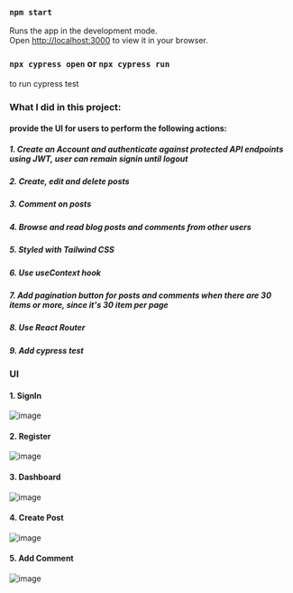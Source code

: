 ### `npm start`

Runs the app in the development mode.\
Open [http://localhost:3000](http://localhost:3000) to view it in your browser.

### `npx cypress open` or `npx cypress run `

to run cypress test

### What I did in this project:

#### provide the UI for users to perform the following actions:

##### 1. Create an Account and authenticate against protected API endpoints using JWT, user can remain signin until logout

##### 2. Create, edit and delete posts

##### 3. Comment on posts

##### 4. Browse and read blog posts and comments from other users

##### 5. Styled with Tailwind CSS

##### 6. Use useContext hook

##### 7. Add pagination button for posts and comments when there are 30 items or more, since it's 30 item per page

##### 8. Use React Router

##### 9. Add cypress test

### UI

#### 1. SignIn

![image](https://user-images.githubusercontent.com/22120359/150894158-bb9c7511-498e-4e7a-95a0-3bed591db48b.png)

#### 2. Register

![image](https://user-images.githubusercontent.com/22120359/150894401-ecc0ba8a-d27a-4271-8b21-12c8f524df4d.png)

#### 3. Dashboard

![image](https://user-images.githubusercontent.com/22120359/150893990-12f20ab9-b2e9-47ae-9c72-4b43852aee12.png)

#### 4. Create Post

![image](https://user-images.githubusercontent.com/22120359/150894027-9da76a46-9495-413c-8a8a-add9cf89ec0e.png)

#### 5. Add Comment

![image](https://user-images.githubusercontent.com/22120359/150894075-5e020290-2a77-4132-96e9-56134798578f.png)
